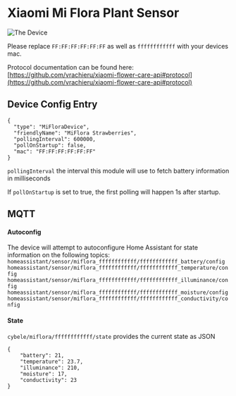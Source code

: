 # Xiaomi Mi Flora Plant Sensor
![The Device](https://user-images.githubusercontent.com/974410/69484448-b457df00-0e33-11ea-94de-48cefbdffea8.png)

Please replace `FF:FF:FF:FF:FF:FF` as well as `ffffffffffff` with your devices mac.

Protocol documentation can be found here: [https://github.com/vrachieru/xiaomi-flower-care-api#protocol](https://github.com/vrachieru/xiaomi-flower-care-api#protocol)


## Device Config Entry
```
{
  "type": "MiFloraDevice",
  "friendlyName": "MiFlora Strawberries",
  "pollingInterval": 600000,
  "pollOnStartup": false,
  "mac": "FF:FF:FF:FF:FF:FF"
}
```

`pollingInterval` the interval this module will use to fetch battery information in milliseconds

If `pollOnStartup` is set to true, the first polling will happen 1s after startup.

## MQTT

#### Autoconfig
The device will attempt to autoconfigure Home Assistant for state information on the following topics:
`homeassistant/sensor/miflora_ffffffffffff/ffffffffffff_battery/config`
`homeassistant/sensor/miflora_ffffffffffff/ffffffffffff_temperature/config`
`homeassistant/sensor/miflora_ffffffffffff/ffffffffffff_illuminance/config`
`homeassistant/sensor/miflora_ffffffffffff/ffffffffffff_moisture/config`
`homeassistant/sensor/miflora_ffffffffffff/ffffffffffff_conductivity/config`

#### State
`cybele/miflora/ffffffffffff/state` provides the current state as JSON

```
{
    "battery": 21,
    "temperature": 23.7,
    "illuminance": 210,
    "moisture": 17,
    "conductivity": 23
}
```